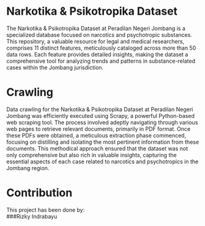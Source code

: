 # Narkotika & Psikotropika Dataset
The Narkotika & Psikotropika Dataset at Peradilan Negeri Jombang is a specialized database focused on narcotics and psychotropic substances. This repository, a valuable resource for legal and medical researchers, comprises 11 distinct features, meticulously cataloged across more than 50 data rows. Each feature provides detailed insights, making the dataset a comprehensive tool for analyzing trends and patterns in substance-related cases within the Jombang jurisdiction. <br>

# Crawling
Data crawling for the Narkotika & Psikotropika Dataset at Peradilan Negeri Jombang was efficiently executed using Scrapy, a powerful Python-based web scraping tool. The process involved adeptly navigating through various web pages to retrieve relevant documents, primarily in PDF format. Once these PDFs were obtained, a meticulous extraction phase commenced, focusing on distilling and isolating the most pertinent information from these documents. This methodical approach ensured that the dataset was not only comprehensive but also rich in valuable insights, capturing the essential aspects of each case related to narcotics and psychotropics in the Jombang region.<br>

# Contribution
This project has been done by: <br>
###Rizky Indrabayu
